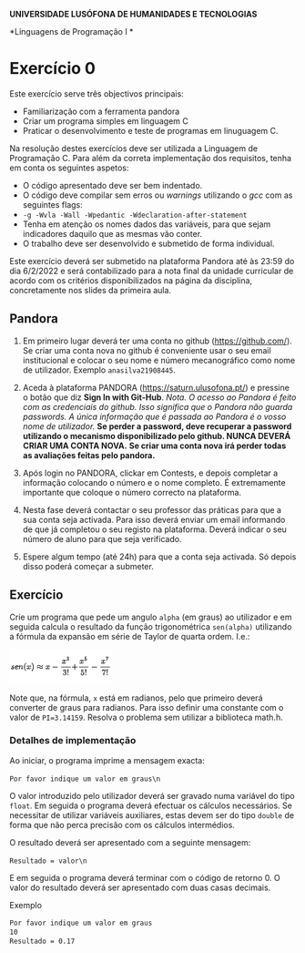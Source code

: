 **UNIVERSIDADE LUSÓFONA DE HUMANIDADES E TECNOLOGIAS**

*Linguagens de Programação I *

# Exercício 0

Este exercício serve três objectivos principais:
- Familiarização com a ferramenta pandora
- Criar um programa simples em linguagem C
- Praticar o desenvolvimento e teste de programas em linuguagem C.

Na resolução destes exercícios deve ser utilizada a Linguagem de Programação C. Para além da correta implementação dos requisitos, tenha em conta os seguintes aspetos:
- O código apresentado deve ser bem indentado. 
- O código deve compilar sem erros ou *warnings* utilizando o *gcc* com as seguintes flags:
- `-g -Wvla -Wall -Wpedantic -Wdeclaration-after-statement`
- Tenha em atenção os nomes dados das variáveis, para que sejam indicadores daquilo que as mesmas vão conter.
- O trabalho deve ser desenvolvido e submetido de forma individual.

Este exercício deverá ser submetido na plataforma Pandora até às 23:59 do dia 6/2/2022 e será contabilizado para a nota final da unidade curricular de acordo com os critérios disponibilizados na página da disciplina, concretamente nos slides da primeira aula.

## Pandora

1. Em primeiro lugar deverá ter uma conta no github (https://github.com/). Se criar uma conta nova no github é conveniente usar o seu email institucional e colocar o seu nome e número mecanográfico como nome de utilizador. Exemplo ```anasilva21908445```.
2.	Aceda à plataforma PANDORA (https://saturn.ulusofona.pt/) e pressine o botão que diz **Sign In with Git-Hub**.
    *Nota. O acesso ao Pandora é feito com as credenciais do github. Isso significa que o Pandora não guarda passwords. A única informação que é passada ao Pandora é o vosso nome de utilizador.*
**Se perder a password, deve recuperar a password utilizando o mecanismo disponibilizado pelo github. NUNCA DEVERÁ CRIAR UMA CONTA NOVA.**
**Se criar uma conta nova irá perder todas as avaliações feitas pelo pandora.**

3.	Após login no PANDORA, clickar em Contests, e depois completar a informação colocando o número e o nome completo. É extremamente importante que coloque o número correcto na plataforma.

4.	Nesta fase deverá contactar o seu professor das práticas para que a sua conta seja activada. Para isso deverá enviar um email informando de que já completou o seu registo na plataforma. Deverá indicar o seu número de aluno para que seja verificado.

5. Espere algum tempo (até 24h) para que a conta seja activada. Só depois disso poderá começar a submeter.

## Exercício

Crie um programa que pede um angulo `alpha` (em graus) ao utilizador e em seguida calcula o resultado da função trigonométrica `sen(alpha)` utilizando a fórmula da expansão em série de Taylor de quarta ordem. I.e.:

![](taylor.png)

Note que, na fórmula, `x` está em radianos, pelo que primeiro deverá converter de graus para radianos. Para isso definir uma constante com o valor de `PI=3.14159`. Resolva o problema sem utilizar a biblioteca math.h. 

### Detalhes de implementação
Ao iniciar, o programa imprime a mensagem exacta:

```Por favor indique um valor em graus\n```

O valor introduzido pelo utilizador deverá ser gravado numa variável do tipo `float`. Em seguida o programa deverá efectuar os cálculos necessários. Se necessitar de utilizar variáveis auxiliares, estas devem ser do tipo `double` de forma que não perca precisão com os cálculos intermédios.

O resultado deverá ser apresentado com a seguinte mensagem:

```Resultado = valor\n```

E em seguida o programa deverá terminar com o código de retorno 0.
O valor do resultado deverá ser apresentado com duas casas decimais.

Exemplo
```
Por favor indique um valor em graus
10
Resultado = 0.17
```











